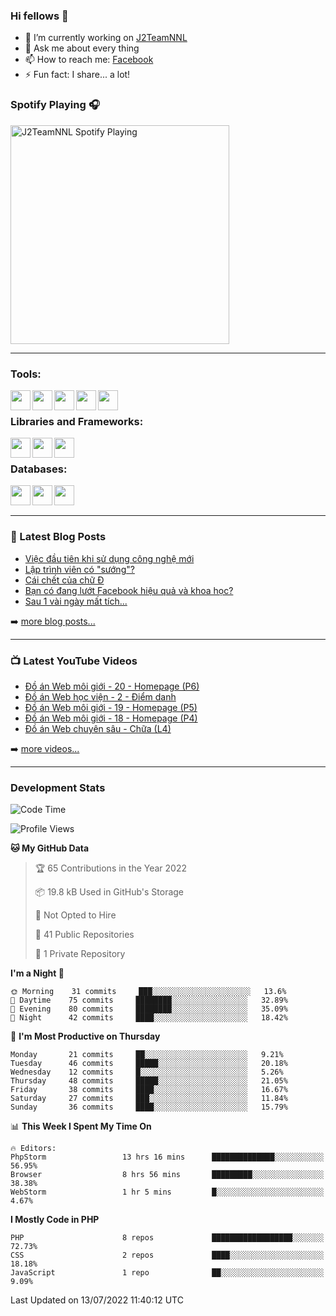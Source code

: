 ### Hi fellows 👋

- 🔭 I’m currently working on [J2TeamNNL]
- 💬 Ask me about every thing
- 📫 How to reach me: [Facebook]
- ⚡ Fun fact: I share... a lot!


### Spotify Playing 🎧
[<img src="https://spotify-playing-git-master.j2teamnnl.vercel.app/api/spotify-playing" alt="J2TeamNNL Spotify Playing" width="350" />](https://open.spotify.com/user/31ghget3jspvgpjwbv5pcwli3smab)

---

### Tools:
<img align='left' height="32" width="32" src="https://cdn.jsdelivr.net/npm/simple-icons@4.8.0/icons/sublimetext.svg" />
<img align='left' height="32" width="32" src="https://cdn.jsdelivr.net/npm/simple-icons@4.8.0/icons/phpstorm.svg" />
<img align='left' height="32" width="32" src="https://cdn.jsdelivr.net/npm/simple-icons@4.8.0/icons/xampp.svg" />
<img align='left' height="32" width="32" src="https://cdn.jsdelivr.net/npm/simple-icons@4.8.0/icons/laragon.svg" />
<img align='left' height="32" width="32" src="https://cdn.jsdelivr.net/npm/simple-icons@4.8.0/icons/docker.svg" />
<br>

### Libraries and Frameworks:
<img align='left' height="32" width="32" src="https://cdn.jsdelivr.net/npm/simple-icons@4.8.0/icons/jquery.svg" />
<img align='left' height="32" width="32" src="https://cdn.jsdelivr.net/npm/simple-icons@4.8.0/icons/laravel.svg" />
<img align='left' height="32" width="32" src="https://cdn.jsdelivr.net/npm/simple-icons@4.8.0/icons/nuxt-dot-js.svg" />
<br>

### Databases:
<img align='left' height="32" width="32" src="https://cdn.jsdelivr.net/npm/simple-icons@4.8.0/icons/mysql.svg" />
<img align='left' height="32" width="32" src="https://cdn.jsdelivr.net/npm/simple-icons@4.8.0/icons/postgresql.svg" />
<img align='left' height="32" width="32" src="https://cdn.jsdelivr.net/npm/simple-icons@4.8.0/icons/elasticsearch.svg" />

<br>
<br>

---

### 📕 Latest Blog Posts
<!-- BLOG-POST-LIST:START -->
- [Việc đầu tiên khi sử dụng công nghệ mới](https://j2teamnnl.blogspot.com/2020/07/viec-au-tien-khi-su-dung-cong-nghe-moi.html)
- [Lập trình viên có &quot;sướng&quot;?](https://j2teamnnl.blogspot.com/2020/03/lap-trinh-vien-co.html)
- [Cái chết của chữ Đ](https://j2teamnnl.blogspot.com/2020/01/cai-chet-cua-chu.html)
- [Bạn có đang lướt Facebook hiệu quả và khoa học?](https://j2teamnnl.blogspot.com/2019/08/ban-co-ang-luot-web-hieu-qua-va-khoa-hoc.html)
- [Sau 1 vài ngày mất tích...](https://j2teamnnl.blogspot.com/2019/08/sau-1-vai-ngay-mat-tich.html)
<!-- BLOG-POST-LIST:END -->
➡️ [more blog posts...](https://j2teamnnl.blogspot.com)

---

### 📺 Latest YouTube Videos
<!-- YOUTUBE:START -->
- [Đồ án Web môi giới - 20 - Homepage &lpar;P6&rpar;](https://www.youtube.com/watch?v=lJ-lIxTvSKU)
- [Đồ án Web học viện - 2 - Điểm danh](https://www.youtube.com/watch?v=YAqVdLT_D18)
- [Đồ án Web môi giới - 19 - Homepage &lpar;P5&rpar;](https://www.youtube.com/watch?v=lxFbRIwK_vM)
- [Đồ án Web môi giới - 18 - Homepage &lpar;P4&rpar;](https://www.youtube.com/watch?v=1yUrMbnD2lI)
- [Đồ án Web chuyên sâu - Chữa &lpar;L4&rpar;](https://www.youtube.com/watch?v=QJUoQIH1R9c)
<!-- YOUTUBE:END -->
➡️ [more videos...](https://www.youtube.com/j2teamnnl)

---
### Development Stats
<!--START_SECTION:waka-->
![Code Time](http://img.shields.io/badge/Code%20Time-3%2C165%20hrs%2044%20mins-blue)

![Profile Views](http://img.shields.io/badge/Profile%20Views-131-blue)

**🐱 My GitHub Data** 

> 🏆 65 Contributions in the Year 2022
 > 
> 📦 19.8 kB Used in GitHub's Storage 
 > 
> 🚫 Not Opted to Hire
 > 
> 📜 41 Public Repositories 
 > 
> 🔑 1 Private Repository 
 > 
**I'm a Night 🦉** 

```text
🌞 Morning    31 commits     ███░░░░░░░░░░░░░░░░░░░░░░   13.6% 
🌆 Daytime    75 commits     ████████░░░░░░░░░░░░░░░░░   32.89% 
🌃 Evening    80 commits     ████████░░░░░░░░░░░░░░░░░   35.09% 
🌙 Night      42 commits     ████░░░░░░░░░░░░░░░░░░░░░   18.42%

```
📅 **I'm Most Productive on Thursday** 

```text
Monday       21 commits     ██░░░░░░░░░░░░░░░░░░░░░░░   9.21% 
Tuesday      46 commits     █████░░░░░░░░░░░░░░░░░░░░   20.18% 
Wednesday    12 commits     █░░░░░░░░░░░░░░░░░░░░░░░░   5.26% 
Thursday     48 commits     █████░░░░░░░░░░░░░░░░░░░░   21.05% 
Friday       38 commits     ████░░░░░░░░░░░░░░░░░░░░░   16.67% 
Saturday     27 commits     ███░░░░░░░░░░░░░░░░░░░░░░   11.84% 
Sunday       36 commits     ████░░░░░░░░░░░░░░░░░░░░░   15.79%

```


📊 **This Week I Spent My Time On** 

```text
🔥 Editors: 
PhpStorm                 13 hrs 16 mins      ██████████████░░░░░░░░░░░   56.95% 
Browser                  8 hrs 56 mins       █████████░░░░░░░░░░░░░░░░   38.38% 
WebStorm                 1 hr 5 mins         █░░░░░░░░░░░░░░░░░░░░░░░░   4.67%

```

**I Mostly Code in PHP** 

```text
PHP                      8 repos             ██████████████████░░░░░░░   72.73% 
CSS                      2 repos             ████░░░░░░░░░░░░░░░░░░░░░   18.18% 
JavaScript               1 repo              ██░░░░░░░░░░░░░░░░░░░░░░░   9.09%

```



 Last Updated on 13/07/2022 11:40:12 UTC
<!--END_SECTION:waka-->


[J2TeamNNL]: https://j2teamnnl.com/
[Facebook]: https://fb.me/j2teamnnl
